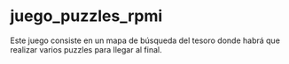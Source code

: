 # juego_puzzles_rpmi
Este juego consiste en un mapa de búsqueda del tesoro donde habrá que realizar varios puzzles para llegar al final.
